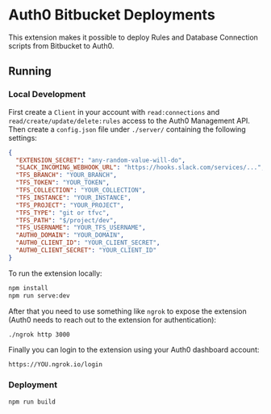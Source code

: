 # Auth0 Bitbucket Deployments

This extension makes it possible to deploy Rules and Database Connection scripts from Bitbucket to Auth0.

## Running

### Local Development

First create a `Client` in your account with `read:connections` and `read/create/update/delete:rules` access to the Auth0 Management API. Then create a `config.json` file under `./server/` containing the following settings:

```json
{
  "EXTENSION_SECRET": "any-random-value-will-do",
  "SLACK_INCOMING_WEBHOOK_URL": "https://hooks.slack.com/services/...",
  "TFS_BRANCH": "YOUR_BRANCH",
  "TFS_TOKEN": "YOUR_TOKEN",
  "TFS_COLLECTION": "YOUR_COLLECTION",
  "TFS_INSTANCE": "YOUR_INSTANCE",
  "TFS_PROJECT": "YOUR_PROJECT",
  "TFS_TYPE": "git or tfvc",
  "TFS_PATH": "$/project/dev",
  "TFS_USERNAME": "YOUR_TFS_USERNAME",
  "AUTH0_DOMAIN": "YOUR_DOMAIN",
  "AUTH0_CLIENT_ID": "YOUR_CLIENT_SECRET",
  "AUTH0_CLIENT_SECRET": "YOUR_CLIENT_ID"
}
```

To run the extension locally:

```bash
npm install
npm run serve:dev
```

After that you need to use something like `ngrok` to expose the extension (Auth0 needs to reach out to the extension for authentication):

```bash
./ngrok http 3000
```

Finally you can login to the extension using your Auth0 dashboard account:

```
https://YOU.ngrok.io/login
```

### Deployment

```
npm run build
```
